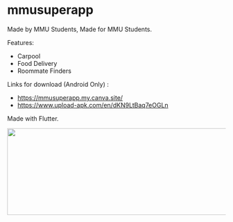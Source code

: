 
# mmusuperapp

Made by MMU Students, Made for MMU Students.


Features: 
- Carpool
- Food Delivery
- Roommate Finders

Links for download (Android Only) : 
- https://mmusuperapp.my.canva.site/
- https://www.upload-apk.com/en/dKN9LtBaq7eOGLn

Made with Flutter.


<img src="https://github.com/YongXianShen/GitExercise-TT3L-08/assets/100085645/78bcd776-ee8f-4a2b-ab84-cb7f21442c76" width="650" height="200">


